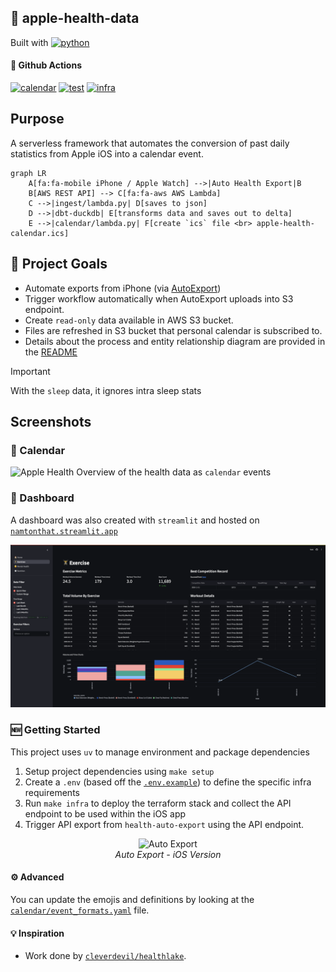 ## 📱 apple-health-data

Built with [![python](https://img.shields.io/badge/python-3670A0?style=for-the-badge&logo=python&logoColor=ffdd54)](https://www.python.org)

#### 🚀 Github Actions

[![calendar](https://github.com/namtonthat/apple-health-data/actions/workflows/calendar.yaml/badge.svg)](https://github.com/namtonthat/apple-health-data/actions/workflows/calendar.yaml)
[![test](https://github.com/namtonthat/apple-health-data/actions/workflows/test.yaml/badge.svg)](https://github.com/namtonthat/apple-health-data/actions/workflows/test.yaml)
[![infra](https://github.com/namtonthat/apple-health-data/actions/workflows/infra.yaml/badge.svg)](https://github.com/namtonthat/apple-health-data/actions/workflows/infra.yaml)

## Purpose

A serverless framework that automates the conversion of past daily statistics from Apple iOS into a calendar event.

```mermaid
graph LR
    A[fa:fa-mobile iPhone / Apple Watch] -->|Auto Health Export|B
    B[AWS REST API] --> C[fa:fa-aws AWS Lambda]
    C -->|ingest/lambda.py| D[saves to json]
    D -->|dbt-duckdb| E[transforms data and saves out to delta]
    E -->|calendar/lambda.py| F[create `ics` file <br> apple-health-calendar.ics]
```

## 🎯 Project Goals

- Automate exports from iPhone (via [AutoExport](https://github.com/Lybron/health-auto-export))
- Trigger workflow automatically when AutoExport uploads into S3 endpoint.
- Create `read-only` data available in AWS S3 bucket.
- Files are refreshed in S3 bucket that personal calendar is subscribed to.
- Details about the process and entity relationship diagram are provided in the [README](https://github.com/namtonthat/apple-health-calendar/blob/main/docs/README.md)

> [!important]
> With the `sleep` data, it ignores intra sleep stats

## Screenshots

### 📅 Calendar

![Apple Health](./docs/images/apple-health-calendar.jpg)
Overview of the health data as `calendar` events

### 📄 Dashboard

A dashboard was also created with `streamlit` and hosted on [`namtonthat.streamlit.app`](https://namtonthat.streamlit.app)

![Dashboard](./docs/images/apple-dashboard.png)

### 🆕 Getting Started

This project uses `uv` to manage environment and package dependencies

1. Setup project dependencies using `make setup`
2. Create a `.env` (based off the [`.env.example`](.env.example)) to define the specific infra requirements
3. Run `make infra` to deploy the terraform stack and collect the API endpoint to be used within the iOS app
4. Trigger API export from `health-auto-export` using the API endpoint.

<p align="center">
  <img src="./docs/images/auto-export-ios.jpeg" alt="Auto Export" width="300px">
  <br>
  <em>Auto Export - iOS Version</em>
</p>

#### ⚙️ Advanced

You can update the emojis and definitions by looking at the [`calendar/event_formats.yaml`](https://github.com/namtonthat/apple-health-calendar/blob/main/calendar/events_formats.yaml) file.

#### 💡 Inspiration

- Work done by [`cleverdevil/healthlake`](https://github.com/cleverdevil/healthlake).
